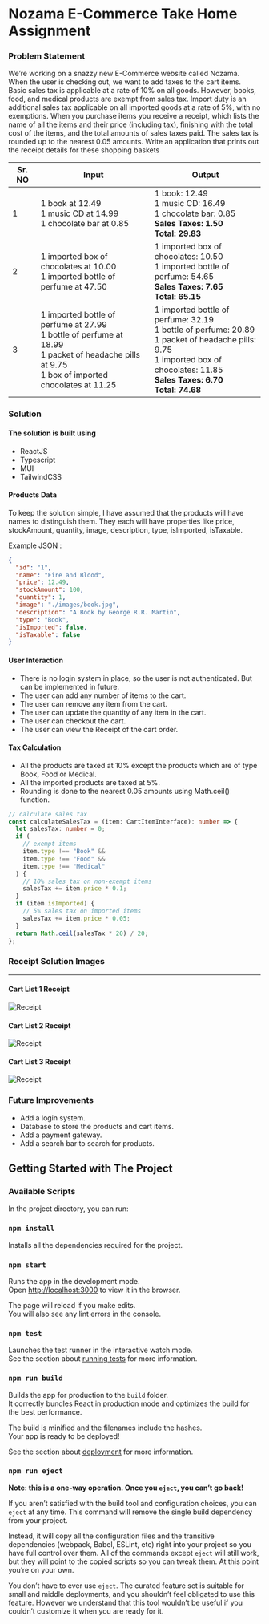 # Nozama E-Commerce Take Home Assignment

### Problem Statement

We’re working on a snazzy new E-Commerce website called Nozama. When the user is
checking out, we want to add taxes to the cart items.
Basic sales tax is applicable at a rate of 10% on all goods. However, books, food, and medical
products are exempt from sales tax. Import duty is an additional sales tax applicable on all
imported goods at a rate of 5%, with no exemptions.
When you purchase items you receive a receipt, which lists the name of all the items and their
price (including tax), finishing with the total cost of the items, and the total amounts of sales
taxes paid.
The sales tax is rounded up to the nearest 0.05 amounts.
Write an application that prints out the receipt details for these shopping baskets

| Sr. NO | Input                                                                                                                                                | Output                                                                                                                                                                                          |
| ------ | ---------------------------------------------------------------------------------------------------------------------------------------------------- | ----------------------------------------------------------------------------------------------------------------------------------------------------------------------------------------------- |
| 1      | 1 book at 12.49<br>1 music CD at 14.99<br>1 chocolate bar at 0.85                                                                                    | 1 book: 12.49<br>1 music CD: 16.49<br>1 chocolate bar: 0.85<br><b>Sales Taxes: 1.50</b><br><b>Total: 29.83</b>                                                                                  |
| 2      | 1 imported box of chocolates at 10.00<br>1 imported bottle of perfume at 47.50                                                                       | 1 imported box of chocolates: 10.50<br>1 imported bottle of perfume: 54.65<br><b>Sales Taxes: 7.65</b><br><b>Total: 65.15</b>                                                                   |
| 3      | 1 imported bottle of perfume at 27.99<br>1 bottle of perfume at 18.99<br>1 packet of headache pills at 9.75<br>1 box of imported chocolates at 11.25 | 1 imported bottle of perfume: 32.19<br>1 bottle of perfume: 20.89<br>1 packet of headache pills: 9.75<br>1 imported box of chocolates: 11.85<br><b>Sales Taxes: 6.70</b><br><b>Total: 74.68</b> |

### Solution

#### The solution is built using

- ReactJS
- Typescript
- MUI
- TailwindCSS

#### Products Data

To keep the solution simple, I have assumed that the products will have names to distinguish them. They each will have properties like price, stockAmount, quantity, image, description, type, isImported, isTaxable.

Example JSON :

```json
{
  "id": "1",
  "name": "Fire and Blood",
  "price": 12.49,
  "stockAmount": 100,
  "quantity": 1,
  "image": "./images/book.jpg",
  "description": "A Book by George R.R. Martin",
  "type": "Book",
  "isImported": false,
  "isTaxable": false
}
```

#### User Interaction

- There is no login system in place, so the user is not authenticated. But can be implemented in future.
- The user can add any number of items to the cart.
- The user can remove any item from the cart.
- The user can update the quantity of any item in the cart.
- The user can checkout the cart.
- The user can view the Receipt of the cart order.

#### Tax Calculation

- All the products are taxed at 10% except the products which are of type Book, Food or Medical.
- All the imported products are taxed at 5%.
- Rounding is done to the nearest 0.05 amounts using Math.ceil() function.

```typescript
// calculate sales tax
const calculateSalesTax = (item: CartItemInterface): number => {
  let salesTax: number = 0;
  if (
    // exempt items
    item.type !== "Book" &&
    item.type !== "Food" &&
    item.type !== "Medical"
  ) {
    // 10% sales tax on non-exempt items
    salesTax += item.price * 0.1;
  }
  if (item.isImported) {
    // 5% sales tax on imported items
    salesTax += item.price * 0.05;
  }
  return Math.ceil(salesTax * 20) / 20;
};
```

### Receipt Solution Images

---

#### Cart List 1 Receipt

![Receipt](https://github.com/burdeamit/nozama-client/blob/main/public/solution/Cart1.png?raw=true)

#### Cart List 2 Receipt

![Receipt](https://github.com/burdeamit/nozama-client/blob/main/public/solution/Cart2.png?raw=true)

#### Cart List 3 Receipt

![Receipt](https://github.com/burdeamit/nozama-client/blob/main/public/solution/Cart3.png?raw=true)

### Future Improvements

- Add a login system.
- Database to store the products and cart items.
- Add a payment gateway.
- Add a search bar to search for products.

## Getting Started with The Project

### Available Scripts

In the project directory, you can run:

### `npm install`

Installs all the dependencies required for the project.

### `npm start`

Runs the app in the development mode.\
Open [http://localhost:3000](http://localhost:3000) to view it in the browser.

The page will reload if you make edits.\
You will also see any lint errors in the console.

### `npm test`

Launches the test runner in the interactive watch mode.\
See the section about [running tests](https://facebook.github.io/create-react-app/docs/running-tests) for more information.

### `npm run build`

Builds the app for production to the `build` folder.\
It correctly bundles React in production mode and optimizes the build for the best performance.

The build is minified and the filenames include the hashes.\
Your app is ready to be deployed!

See the section about [deployment](https://facebook.github.io/create-react-app/docs/deployment) for more information.

### `npm run eject`

**Note: this is a one-way operation. Once you `eject`, you can’t go back!**

If you aren’t satisfied with the build tool and configuration choices, you can `eject` at any time. This command will remove the single build dependency from your project.

Instead, it will copy all the configuration files and the transitive dependencies (webpack, Babel, ESLint, etc) right into your project so you have full control over them. All of the commands except `eject` will still work, but they will point to the copied scripts so you can tweak them. At this point you’re on your own.

You don’t have to ever use `eject`. The curated feature set is suitable for small and middle deployments, and you shouldn’t feel obligated to use this feature. However we understand that this tool wouldn’t be useful if you couldn’t customize it when you are ready for it.

```

```
